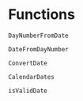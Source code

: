 # Functions

```@docs
DayNumberFromDate
```
```@docs
DateFromDayNumber
```
```@docs
ConvertDate
```
```@docs
CalendarDates
```
```@docs
isValidDate
```
